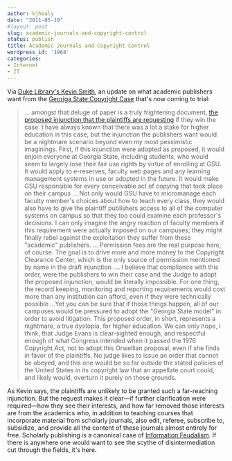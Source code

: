 ```yaml
---
author: kjhealy
date: "2011-05-19"
#layout: post
slug: academic-journals-and-copyright-control
status: publish
title: Academic Journals and Copyright Control
wordpress_id: '1968'
categories:
- Internet
- IT
---
```


Via [Duke Library's Kevin Smith](http://blogs.library.duke.edu/scholcomm/2011/05/13/a-nightmare-scenario-for-higher-education/), an update on what academic publishers want from the [Georiga State Copyright Case](http://www.nytimes.com/2008/04/16/technology/16school.html) that's now coming to trial:

> ... amongst that deluge of paper is a truly frightening document, [the proposed injunction that the plaintiffs are requesting](http://docs.justia.com/cases/federal/district-courts/georgia/gandce/1:2008cv01425/150651/300/1.html) if they win the case. I have always known that there was a lot a stake for higher education in this case, but the injunction the publishers want would be a nightmare scenario beyond even my most pessimistic imaginings.
>  First, if this injunction were adopted as proposed, it would enjoin everyone at Georgia State, including students, who would seem to largely lose their fair use rights by virtue of enrolling at GSU. It would apply to e-reserves, faculty web pages and any learning management systems in use or adopted in the future. It would make GSU responsible for every conceivable act of copying that took place on their campus …
>  Not only would GSU have to micromanage each faculty member's choices about how to teach every class, they would also have to give the plaintiff publishers access to all of the computer systems on campus so that they too could examine each professor's decisions.
>  I can only imagine the angry reaction of faculty members if this requirement were actually imposed on our campuses; they might finally rebel against the exploitation they suffer from these "academic" publishers. ...
>  Permission fees are the real purpose here, of course. The goal is to drive more and more money to the Copyright Clearance Center, which is the only source of permission mentioned by name in the draft injunction. ... I believe that compliance with this order, were the publishers to win their case and the Judge to adopt the proposed injunction, would be literally impossible. For one thing, the record keeping, monitoring and reporting requirements would cost more than any institution can afford, even if they were technically possible …Yet you can be sure that if those things happen, all of our campuses would be pressured to adopt the "Georgia State model" in order to avoid litigation.
>  This proposed order, in short, represents a nightmare, a true dystopia, for higher education. We can only hope, I think, that Judge Evans is clear-sighted enough, and respectful enough of what Congress intended when it passed the 1976 Copyright Act, not to adopt this Orwellian proposal, even if she finds in favor of the plaintiffs. No judge likes to issue an order that cannot be obeyed, and this one would be so far outside the stated policies of the United States in its copyright law that an appellate court could, and likely would, overturn it purely on those grounds.

As Kevin says, the plaintiffs are unlikely to be granted such a far-reaching injunction. But the request makes it clear—if further clarification were required—how they see their interests, and how far removed those interests are from the academics who, in addition to teaching courses that incorporate material from scholarly journals, also edit, referee, subscribe to, subsidize, and provide all the content of these journals almost entirely for free. Scholarly publishing is a canonical case of [Information Feudalism](http://cgkd.anu.edu.au/menus/PDFs/Information%20Feudalism.pdf). If there is anywhere one would want to see the scythe of disintermediation cut through the fields, it's here.
